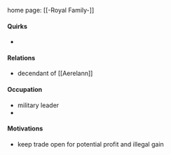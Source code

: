 home page: [[-Royal Family-]]

#### Quirks
- 

#### Relations
- decendant of [[Aerelann]]

#### Occupation
- military leader
- 

#### Motivations
- keep trade open for potential profit and illegal gain